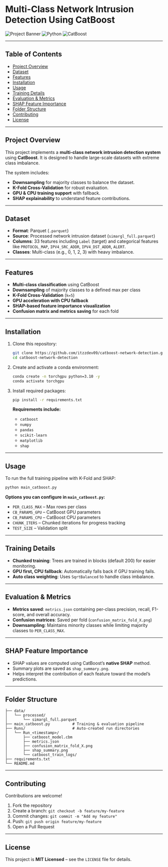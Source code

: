 # Multi-Class Network Intrusion Detection Using CatBoost

![Project Banner](https://img.shields.io/badge/Status-Experimental-orange) ![Python](https://img.shields.io/badge/Python-3.10-blue) ![CatBoost](https://img.shields.io/badge/Framework-CatBoost-green)

---

## Table of Contents

* [Project Overview](#project-overview)
* [Dataset](#dataset)
* [Features](#features)
* [Installation](#installation)
* [Usage](#usage)
* [Training Details](#training-details)
* [Evaluation & Metrics](#evaluation--metrics)
* [SHAP Feature Importance](#shap-feature-importance)
* [Folder Structure](#folder-structure)
* [Contributing](#contributing)
* [License](#license)

---

## Project Overview

This project implements a **multi-class network intrusion detection system** using **CatBoost**. It is designed to handle large-scale datasets with extreme class imbalance.

The system includes:

* **Downsampling** for majority classes to balance the dataset.
* **K-Fold Cross-Validation** for robust evaluation.
* **GPU & CPU training support** with fallback.
* **SHAP explainability** to understand feature contributions.

---

## Dataset

* **Format**: Parquet (`.parquet`)
* **Source**: Processed network intrusion dataset (`simargl_full.parquet`)
* **Columns**: 33 features including `Label` (target) and categorical features like `PROTOCOL_MAP`, `IPV4_SRC_ADDR`, `IPV4_DST_ADDR`, `ALERT`.
* **Classes**: Multi-class (e.g., 0, 1, 2, 3) with heavy imbalance.

---

## Features

* **Multi-class classification** using CatBoost
* **Downsampling** of majority classes to a defined max per class
* **K-Fold Cross-Validation** (`k=5`)
* **GPU acceleration with CPU fallback**
* **SHAP-based feature importance visualization**
* **Confusion matrix and metrics saving** for each fold

---

## Installation

1. Clone this repository:

   ```bash
   git clone https://github.com/itzzdev09/catboost-network-detection.git
   cd catboost-network-detection
   ```
2. Create and activate a conda environment:

   ```bash
   conda create -n torchgpu python=3.10 -y
   conda activate torchgpu
   ```
3. Install required packages:

   ```bash
   pip install -r requirements.txt
   ```

   **Requirements include:**

   * `catboost`
   * `numpy`
   * `pandas`
   * `scikit-learn`
   * `matplotlib`
   * `shap`

---

## Usage

To run the full training pipeline with K-Fold and SHAP:

```bash
python main_catboost.py
```

**Options you can configure in `main_catboost.py`:**

* `PER_CLASS_MAX` – Max rows per class
* `CB_PARAMS_GPU` – CatBoost GPU parameters
* `CB_PARAMS_CPU` – CatBoost CPU parameters
* `CHUNK_ITERS` – Chunked iterations for progress tracking
* `TEST_SIZE` – Validation split

---

## Training Details

* **Chunked training**: Trees are trained in blocks (default 200) for easier monitoring.
* **GPU first, CPU fallback**: Automatically falls back if GPU training fails.
* **Auto class weighting**: Uses `SqrtBalanced` to handle class imbalance.

---

## Evaluation & Metrics

* **Metrics saved**: `metrics.json` containing per-class precision, recall, F1-score, and overall accuracy.
* **Confusion matrices**: Saved per fold (`confusion_matrix_fold_X.png`)
* **Downsampling**: Maintains minority classes while limiting majority classes to `PER_CLASS_MAX`.

---

## SHAP Feature Importance

* SHAP values are computed using CatBoost’s **native SHAP** method.
* Summary plots are saved as `shap_summary.png`.
* Helps interpret the contribution of each feature toward the model’s predictions.

---

## Folder Structure

```
├── data/
│   └── processed/
│       └── simargl_full.parquet
├── main_catboost.py          # Training & evaluation pipeline
├── Runs/                     # Auto-created run directories
│   └── Run_<timestamp>/
│       ├── catboost_model.cbm
│       ├── metrics.json
│       ├── confusion_matrix_fold_X.png
│       ├── shap_summary.png
│       └── catboost_train_logs/
├── requirements.txt
└── README.md
```

---

## Contributing

Contributions are welcome!

1. Fork the repository
2. Create a branch: `git checkout -b feature/my-feature`
3. Commit changes: `git commit -m "Add my feature"`
4. Push: `git push origin feature/my-feature`
5. Open a Pull Request

---

## License

This project is **MIT Licensed** – see the `LICENSE` file for details.
